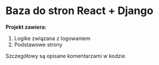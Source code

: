 # Baza do stron React + Django


**Projekt zawiera:**
1. Logike związana z logowaniem
2. Podstawowe strony


Szczegółowy są opisane komentarzami w kodzie

